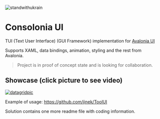 ![standwithukrain](https://user-images.githubusercontent.com/10516222/163942305-7a69576e-1263-409d-a5db-f844cde3d8b5.jpg)

# Consolonia UI


TUI (Text User Interface) (GUI Framework) implementation for [Avalonia UI](https://github.com/AvaloniaUI)

Supports XAML, data bindings, animation, styling and the rest from Avalonia.

> Project is in proof of concept state and is looking for collaboration.

## Showcase (click picture to see video)
[![datagridpic](https://user-images.githubusercontent.com/10516222/141980173-4eb4057a-6996-45bf-83f6-931316c98d88.png)](https://youtu.be/ttgZmbruk3Y)

Example of usage: https://github.com/jinek/ToolUI

Solution contains one more readme file with coding information.
